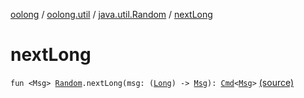 [oolong](../../index.md) / [oolong.util](../index.md) / [java.util.Random](index.md) / [nextLong](./next-long.md)

# nextLong

`fun <Msg> `[`Random`](http://docs.oracle.com/javase/6/docs/api/java/util/Random.html)`.nextLong(msg: (`[`Long`](https://kotlinlang.org/api/latest/jvm/stdlib/kotlin/-long/index.html)`) -> `[`Msg`](next-long.md#Msg)`): `[`Cmd`](../../oolong.platform/-cmd/index.md)`<`[`Msg`](next-long.md#Msg)`>` [(source)](https://github.com/pardom/oolong/tree/master/oolong/src/main/kotlin/oolong/util/random.kt#L30)